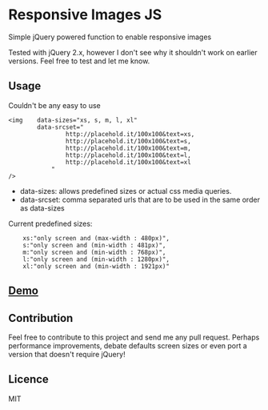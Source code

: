 Responsive Images JS
====================

Simple jQuery powered function to enable responsive images

Tested with jQuery 2.x, however I don't see why it shouldn't work on earlier versions. Feel free to test and let me know.

Usage
-----

Couldn't be any easy to use

	<img 	data-sizes="xs, s, m, l, xl" 
			data-srcset="
					http://placehold.it/100x100&text=xs,
					http://placehold.it/100x100&text=s,
					http://placehold.it/100x100&text=m,
					http://placehold.it/100x100&text=l,
					http://placehold.it/100x100&text=xl
				"
	/>
	

* data-sizes: allows predefined sizes or actual css media queries.
* data-srcset: comma separated urls that are to be used in the same order as data-sizes

Current predefined sizes:


		xs:"only screen and (max-width : 480px)",
		s:"only screen and (min-width : 481px)",
		m:"only screen and (min-width : 768px)",
		l:"only screen and (min-width : 1280px)",
		xl:"only screen and (min-width : 1921px)"


[Demo]
----


Contribution
------------

Feel free to contribute to this project and send me any pull request. Perhaps performance improvements, debate defaults screen sizes or even port a version that doesn't require jQuery!

Licence
-------

MIT

[Demo]:http://smasala.github.io/responsive-images-js/demo.html
